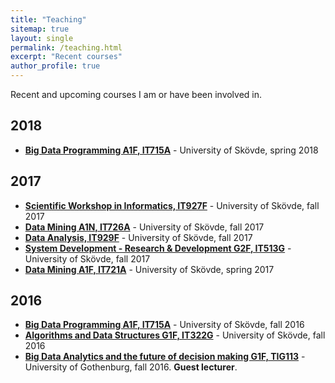 ```yaml
---
title: "Teaching"
sitemap: true
layout: single
permalink: /teaching.html
excerpt: "Recent courses"
author_profile: true
---
```

Recent and upcoming courses I am or have been involved in.

## 2018 ##
- [**Big Data Programming A1F, IT715A**](http://www.his.se/en/Prospective-student/education/courses/ITE/IT715A/) - University of Skövde, spring 2018

## 2017 ## 
- [**Scientific Workshop in Informatics, IT927F**](http://www.his.se/en/Prospective-student/education/courses/ITE/IT927F/) - University of Skövde, fall 2017
- [**Data Mining A1N, IT726A**](http://www.his.se/en/Prospective-student/education/courses/ITE/IT721A/) - University of Skövde, fall 2017
- [**Data Analysis, IT929F**](http://www.his.se/en/Prospective-student/education/courses/ITE/IT929F/) - University of Skövde, fall 2017
- [**System Development - Research & Development G2F, IT513G**](http://www.his.se/en/Prospective-student/education/courses/ITE/IT513G/) - University of Skövde, fall 2017
- [**Data Mining A1F, IT721A**](http://www.his.se/en/Prospective-student/education/courses/ITE/IT721A/) - University of Skövde, spring 2017

## 2016 ##
- [**Big Data Programming A1F, IT715A**](http://www.his.se/en/Prospective-student/education/courses/ITE/IT715A/) - University of Skövde, fall 2016
- [**Algorithms and Data Structures G1F, IT322G**](http://www.his.se/en/Prospective-student/education/courses/ITE/IT322G/) - University of Skövde, fall 2016
- [**Big Data Analytics and the future of decision making G1F, TIG113**](http://kursplaner.gu.se/pdf/kurs/sv/TIG113) - University of Gothenburg, fall 2016. **Guest lecturer**.
